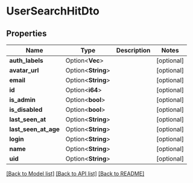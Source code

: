 # UserSearchHitDto

## Properties

Name | Type | Description | Notes
------------ | ------------- | ------------- | -------------
**auth_labels** | Option<**Vec<String>**> |  | [optional]
**avatar_url** | Option<**String**> |  | [optional]
**email** | Option<**String**> |  | [optional]
**id** | Option<**i64**> |  | [optional]
**is_admin** | Option<**bool**> |  | [optional]
**is_disabled** | Option<**bool**> |  | [optional]
**last_seen_at** | Option<**String**> |  | [optional]
**last_seen_at_age** | Option<**String**> |  | [optional]
**login** | Option<**String**> |  | [optional]
**name** | Option<**String**> |  | [optional]
**uid** | Option<**String**> |  | [optional]

[[Back to Model list]](../README.md#documentation-for-models) [[Back to API list]](../README.md#documentation-for-api-endpoints) [[Back to README]](../README.md)



